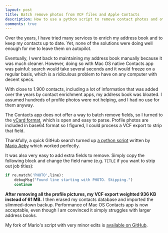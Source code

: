 ```yaml
---
layout: post
title: Batch remove photos from VCF files and Apple Contacts
description: How to use a python script to remove contact photos and other fields from VCF files.
comments: true
---
```


Over the years, I have tried many services to enrich my address book and to keep my contacts up to date. Yet, none of the solutions were doing well enough for me to leave them on autopilot.

Eventually, I went back to maintaining my address book manually because it was much cleaner. However, doing so with Mac OS native Contacts app was painful: search would take several seconds and it would freeze on a regular basis, which is a ridiculous problem to have on any computer with decent specs.

With close to 1.900 contacts, including a lot of information that was added over the years by contact enrichment apps, my address book was bloated. I assumed hundreds of profile photos were not helping, and I had no use for them anyway.

The Contacts app does not offer a way to batch remove fields, so I turned to the [vCard format](https://en.wikipedia.org/wiki/VCard), which is open and easy to parse. Profile photos are included in base64 format so I figured, I could process a VCF export to strip that field.

Thankfully, a quick GitHub search turned up [a python script](https://github.com/emeidi/strip-images-from-apple-vcard) written by [Mario Aeby](https://twitter.com/MarioAeby) which worked perfectly.

It was also very easy to add extra fields to remove. Simply copy the following block and change the field name (e.g.  `TITLE` if you want to strip out job titles):

```python
if re.match('PHOTO',line):
	debugMsg("Found line starting with PHOTO. Skipping.")
	continue
```

**After removing all the profile pictures, my VCF export weighted 936 KB instead of 61 MB.** I then erased my contacts database and imported the slimmed-down backup. Performance of Mac OS Contacts app is now acceptable, even though I am convinced it simply struggles with larger address books.

My fork of Mario's script with very minor edits is [available on GitHub](https://github.com/PierreLvx/strip-images-from-apple-vcard).